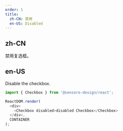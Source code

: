 ```yaml
---
order: 1
title:
  zh-CN: 禁用
  en-US: Disabled
---
```


## zh-CN

禁用复选框。
## en-US

Disable the checkbox.

```js
import { Checkbox } from '@sensoro-design/react';

ReactDOM.render(
  <div>
    <Checkbox disabled>disabled Checkbox</Checkbox>
  </div>,
  CONTAINER
);
```
